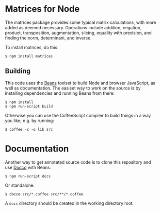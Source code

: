 # Matrices for Node

The matrices package provides some typical matrix calculations, with more
added as deemed necessary. Operations include addition, negation, product,
transposition, augmentation, slicing, equality with precision, and finding the
norm, determinant, and inverse.

To install matrices, do this:

    $ npm install matrices

## Building

This code uses the [Beans](https://github.com/dimituri/beans) toolset to build
Node and browser JavaScript, as well as documentation. The easiset way to work
on the source is by installing dependencies and running Beans from there:

    $ npm install
    $ npm run-script build

Otherwise you can use the CoffeeScript compiler to build things in a way you
like, e.g. by running:

    $ coffee -c -o lib src

# Documentation

Another way to get annotated source code is to clone this repository and use
[Docco](http://jashkenas.github.com/docco/) with Beans:

    $ npm run-script docs

Or standalone:

    $ docco src/*.coffee src/**/*.coffee

A `docs` directory should be created in the working directory root.
